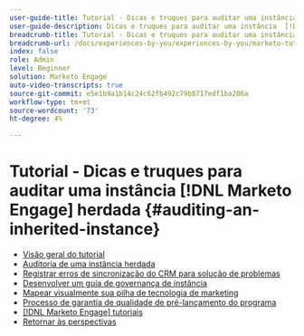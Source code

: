 ```yaml
---
user-guide-title: Tutorial - Dicas e truques para auditar uma instância herdada
user-guide-description: Dicas e truques para auditar uma instância  [!DNL Marketo Engage]  herdada
breadcrumb-title: Tutorial - Dicas e truques para auditar uma instância  [!DNL Marketo Engage]  herdada
breadcrumb-url: /docs/experiences-by-you/experiences-by-you/marketo-tutorial-inherited-instance/overview.html
index: false
role: Admin
level: Beginner
solution: Marketo Engage
auto-video-transcripts: true
source-git-commit: e5e1b9a1b14c24c62fb492c79b8717edf1ba286a
workflow-type: tm+mt
source-wordcount: '73'
ht-degree: 4%

---
```



# Tutorial - Dicas e truques para auditar uma instância [!DNL Marketo Engage] herdada {#auditing-an-inherited-instance}

+ [Visão geral do tutorial](/help/marketo-tutorial-inherited-instance/overview.md)
+ [Auditoria de uma instância herdada](/help/marketo-tutorial-inherited-instance/audit-an-inherted-instance.md)
+ [Registrar erros de sincronização do CRM para solução de problemas](/help/marketo-tutorial-inherited-instance/log-crm-sync-errors-for-easy-troubleshooting.md)
+ [Desenvolver um guia de governança de instância](/help/marketo-tutorial-inherited-instance/develop-an-instance-governance-guide.md)
+ [Mapear visualmente sua pilha de tecnologia de marketing](/help/marketo-tutorial-inherited-instance/create-a-visual-data-flow-diagram.md)
+ [Processo de garantia de qualidade de pré-lançamento do programa](/help/marketo-tutorial-inherited-instance/essential-program-pre-launch-qa.md)
+ [[!DNL Marketo Engage] tutoriais](https://experienceleague.adobe.com/docs/marketo-learn/tutorials/overview.html?lang=pt-BR)
+ [Retornar às perspectivas](https://experienceleague.adobe.com/en/perspectives#f-el_product=Marketo%20Engage&amp;aq=((%40el_contenttype%20NOT%20%22Community%7CUser%22)%20AND%20(%40el_contenttype%3D%22perspective%22)))
